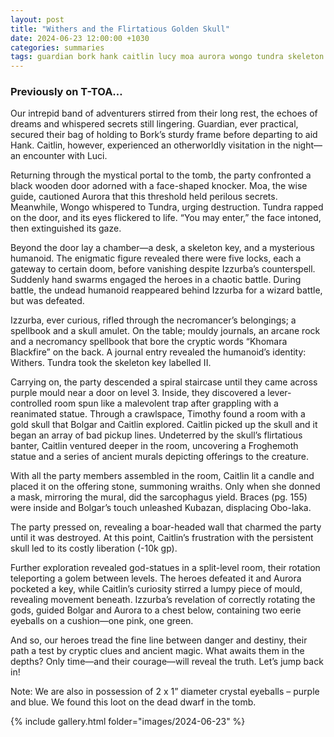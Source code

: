 ```yaml
---
layout: post
title: "Withers and the Flirtatious Golden Skull"
date: 2024-06-23 12:00:00 +1030
categories: summaries
tags: guardian bork hank caitlin lucy moa aurora wongo tundra skeleton key izzurba bolgar swarm necromancer spellbook locks, skull amulet hithers khomara blackfire mould froghemoth candle kubazan obolaka god eyeballs
---
```

### Previously on T-TOA…

Our intrepid band of adventurers stirred from their long rest, the echoes of dreams and whispered secrets still lingering. Guardian, ever practical, secured their bag of holding to Bork’s sturdy frame before departing to aid Hank. Caitlin, however, experienced an otherworldly visitation in the night—an encounter with Luci.

Returning through the mystical portal to the tomb, the party confronted a black wooden door adorned with a face-shaped knocker. Moa, the wise guide, cautioned Aurora that this threshold held perilous secrets. Meanwhile, Wongo whispered to Tundra, urging destruction. Tundra rapped on the door, and its eyes flickered to life. “You may enter,” the face intoned, then extinguished its gaze.

Beyond the door lay a chamber—a desk, a skeleton key, and a mysterious humanoid. The enigmatic figure revealed there were five locks, each a gateway to certain doom, before vanishing despite Izzurba’s counterspell. Suddenly hand swarms engaged the heroes in a chaotic battle. During battle, the undead humanoid reappeared behind Izzurba for a wizard battle, but was defeated.

Izzurba, ever curious, rifled through the necromancer’s belongings; a spellbook and a skull amulet. On the table; mouldy journals, an arcane rock and a necromancy spellbook that bore the cryptic words “Khomara Blackfire” on the back. A journal entry revealed the humanoid’s identity: Withers. Tundra took the skeleton key labelled II.

Carrying on, the party descended a spiral staircase until they came across purple mould near a door on level 3. Inside, they discovered a lever-controlled room spun like a malevolent trap after grappling with a reanimated statue. Through a crawlspace, Timothy found a room with a gold skull that Bolgar and Caitlin explored. Caitlin picked up the skull and it began an array of bad pickup lines. Undeterred by the skull’s flirtatious banter, Caitlin ventured deeper in the room, uncovering a Froghemoth statue and a series of ancient murals depicting offerings to the creature.

With all the party members assembled in the room, Caitlin lit a candle and placed it on the offering stone, summoning wraiths. Only when she donned a mask, mirroring the mural, did the sarcophagus yield. Braces (pg. 155) were inside and Bolgar’s touch unleashed Kubazan, displacing Obo-laka.

The party pressed on, revealing a boar-headed wall that charmed the party until it was destroyed. At this point, Caitlin’s frustration with the persistent skull led to its costly liberation (-10k gp).

Further exploration revealed god-statues in a split-level room, their rotation teleporting a golem between levels. The heroes defeated it and Aurora pocketed a key, while Caitlin’s curiosity stirred a lumpy piece of mould, revealing movement beneath. Izzurba’s revelation of correctly rotating the gods, guided Bolgar and Aurora to a chest below, containing two eerie eyeballs on a cushion—one pink, one green.

And so, our heroes tread the fine line between danger and destiny, their path a test by cryptic clues and ancient magic. What awaits them in the depths? Only time—and their courage—will reveal the truth. Let’s jump back in!


Note: We are also in possession of 2 x 1” diameter crystal eyeballs – purple and blue. We found this loot on the dead dwarf in the tomb.


{% include gallery.html folder="images/2024-06-23" %}